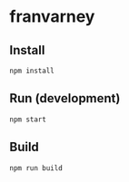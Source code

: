 franvarney
==========

## Install
`npm install`

## Run (development)
`npm start`

## Build
`npm run build`
